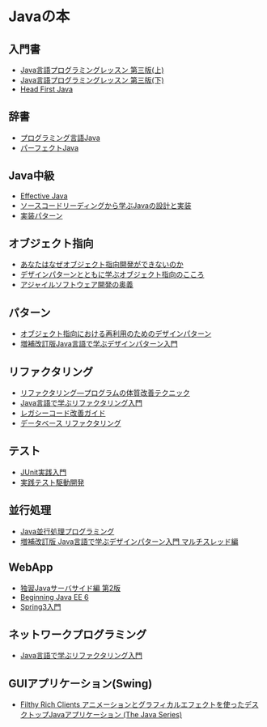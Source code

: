 # Javaの本

## 入門書
- [Java言語プログラミングレッスン 第三版(上)](http://www.amazon.co.jp/dp/4797371250)
- [Java言語プログラミングレッスン 第三版(下)](http://www.amazon.co.jp/dp/4797371269)
- [Head First Java](http://www.amazon.co.jp/dp/4873112796)

## 辞書
- [プログラミング言語Java](http://www.amazon.co.jp/dp/4894717166)
- [パーフェクトJava](http://www.amazon.co.jp/dp/4774139904)

## Java中級
- [Effective Java]()
- [ソースコードリーディングから学ぶJavaの設計と実装]()
- [実装パターン]()

## オブジェクト指向
- [あなたはなぜオブジェクト指向開発ができないのか]()
- [デザインパターンとともに学ぶオブジェクト指向のこころ](http://www.amazon.co.jp/dp/4894716844)
- [アジャイルソフトウェア開発の奥義](http://www.amazon.co.jp/dp/4797347783/)

## パターン
- [オブジェクト指向における再利用のためのデザインパターン]()
- [増補改訂版Java言語で学ぶデザインパターン入門]()

## リファクタリング
- [リファクタリング―プログラムの体質改善テクニック]()
- [Java言語で学ぶリファクタリング入門]()
- [レガシーコード改善ガイド]()
- [データベース リファクタリング]()

## テスト
- [JUnit実践入門](http://www.amazon.co.jp/dp/477415377X)
- [実践テスト駆動開発](http://www.amazon.co.jp/dp/4798124583)

## 並行処理
- [Java並行処理プログラミング](http://www.amazon.co.jp/dp/4797337206)
- [増補改訂版 Java言語で学ぶデザインパターン入門 マルチスレッド編]()

## WebApp
- [独習Javaサーバサイド編 第2版]()
- [Beginning Java EE 6]()
- [Spring3入門]()

## ネットワークプログラミング
- [Java言語で学ぶリファクタリング入門]()

## GUIアプリケーション(Swing)
- [Filthy Rich Clients アニメーションとグラフィカルエフェクトを使ったデスクトップJavaアプリケーション (The Java Series) ]()

